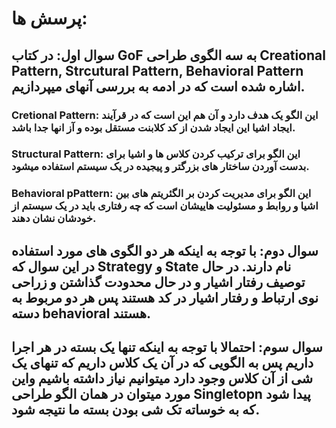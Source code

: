 # پرسش ها:
## سوال اول: در کتاب GoF به سه الگوی طراحی Creational Pattern, Strcutural Pattern, Behavioral Pattern اشاره شده  است که در ادمه به بررسی آنهای میپردازیم.

### Cretional Pattern: این الگو یک هدف دارد و آن هم این است که در قرآیند ایجاد اشیا این ایجاد شدن از کد کلابنت مستقل بوده و آز انها جدا باشد.
### Structural Pattern: این الگو برای ترکیب کردن کلاس ها و اشیا برای بدست آوردن ساختار های بزرگتر و پیجیده در یک سیستم استفاده میشود.
### Behavioral pPattern: این الگو  برای مدیریت کردن بر الگئریتم های بین اشیا و روابط و مسئولیت هاییشان است که چه رفتاری باید در یک سیستم از خودشان نشان دهند.

## سوال دوم: با توجه به اینکه هر دو الگوی های مورد استفاده در این سوال که Strategy و State نام دارند. در حال توصیف رفتار اشیار و در حال محدودت گذاشتن و زراحی نوی ارتباط و رفتار اشیار در کد هستند پس هر دو مربوط به دسته behavioral هستند.
## سوال سوم: احتمالا با توجه به اینکه تنها یک بسته در هر اجرا داریم پس به الگویی که در آن یک کلاس داریم که تنهای یک شی از آن کلاس وجود دارد میتوانیم نیاز داشته باشیم واین مورد میتوان در همان الگو طراحی Singletopn پیدا شود که به خوساته تک شی بودن بسته ما نتیجه شود.

